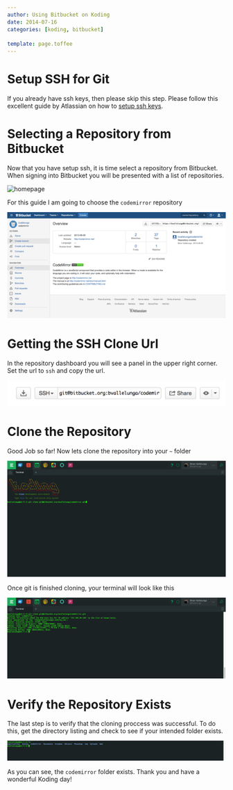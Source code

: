 ```yaml
---
author: Using Bitbucket on Koding
date: 2014-07-16
categories: [koding, bitbucket]

template: page.toffee
---
```


# Setup SSH for Git

If you already have ssh keys, then please skip this step.
Please follow this excellent guide by Atlassian on how to [setup
ssh keys](https://confluence.atlassian.com/display/BITBUCKET/Set+up+SSH+for+Git). 


# Selecting a Repository from Bitbucket

Now that you have setup ssh, it is time select a repository from Bitbucket.
When signing into Bitbucket you will be presented with a list of repositories.

![homepage](homepage.png)

For this guide I am going to choose the `codemirror` repository

![codemirror](codemirror.png)


# Getting the SSH Clone Url

In the repository dashboard you will see a panel in the upper right corner.
Set the url to `ssh` and copy the url.

![ssh-url](ssh.png)


# Clone the Repository

Good Job so far! Now lets clone the repository into your `~` folder

![clone](clone.png)

Once git is finished cloning, your terminal will look like this

![clone-finished](clone-finished.png)

# Verify the Repository Exists

The last step is to verify that the cloning proccess was successful.
To do this, get the directory listing and check to see if your intended folder exists.

![ls](ls.png)

As you can see, the `codemirror` folder exists. Thank you and have a wonderful Koding day!